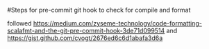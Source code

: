 #Steps for pre-commit git hook to check for compile and format

followed https://medium.com/zyseme-technology/code-formatting-scalafmt-and-the-git-pre-commit-hook-3de71d099514
and https://gist.github.com/cvogt/2676ed6c6d1abafa3d6a

